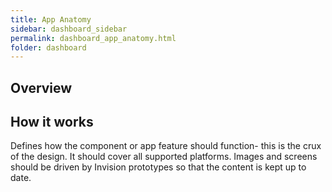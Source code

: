 ```yaml
---
title: App Anatomy
sidebar: dashboard_sidebar
permalink: dashboard_app_anatomy.html
folder: dashboard
---
```


## Overview

## How it works

Defines how the component or app feature should function- this is the crux of the design. It should cover all supported platforms. Images and screens should be driven by Invision prototypes so that the content is kept up to date.